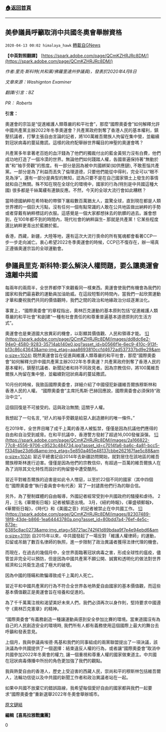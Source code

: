 ###  [:house:返回首頁](https://github.com/ourhimalayas/txt)
---

## 美參議員呼籲取消中共國冬奧會舉辦資格
`2020-04-13 00:02 himalaya_hawk` [轉載自GNews](https://gnews.org/zh-hant/170919/)

**【中英對照翻譯】** [https://spark.adobe.com/page/QCmKZHRJRc8DM/](https://spark.adobe.com/page/QCmKZHRJRc8DM/)

*作者:里克·斯科特(共和黨/佛羅里達州參議員)，發表於2020年4月8日*

*文章來源：Washignton Examiner*

*翻譯/引言：BZ*

*PR： Roberts*

**引言：**

奧運會的宗旨是“促進維護人類尊嚴的和平社會”，那麼“國際奧委會”如何解釋允許中國共產黨主辦2022年冬季奧運會？共產黨政府剝奪了香港人民的基本權利，鎮壓抗議者，打擊主張自由言論的記者，將100萬維吾爾族人拘留在集中營，並繼續對冠狀病毒的蔓延撒謊。這樣的政府配舉辦世界矚目的神聖的奧運會嗎？

共產黨多年拿著老百姓的血汗錢為了他們的獨裁付出的藍金黃努力沒有白費，他們成功地打造了一個冷漠的世界。無論他們如何踐踏人權，各國普遍保持著“無動於衷”和“袖手旁觀”的態度。有一部分是因為被中共國綁架(如供應鏈), 不敢惹惱共產黨。一部分是為了利益而丟失了倫理道德，只要他們能從中得利，完全可以“眼不見為淨”。還有一部分是典型的無知，認為只要不是在自己國家領土上發生的事情就和自己無關。殊不知在現在全球化的環境中，國家的行為(特別是中共國這種大國) 很多都是千絲萬縷有連鎖反應。不然，今天的全球大流行會如此糟糕？

當時德國納粹在希特勒的帶領下屠殺數百萬猶太人，震驚全球，直到現在都是人類世界裡的一個巨大污點，沒有任何一個有點常識的人敢在公共地區做出納粹的手勢或者穿戴有納粹標誌的衣服。這感覺是一個大家都想抹去的骯髒的過去。誰會想到，在100年都不到的時間內，現代社會的納粹誕生– 那就是共產黨！它某些程度還比納粹更青出於藍勝於藍。

香港，西藏，新疆，大陸等地，還有這次大流行喪命的所有冤魂都會看著CCP一步一步走向滅亡。衷心希望2022冬季奧運會的時候，CCP已不復存在，辦一場真正遵循奧運宗旨的全球運動會。



##  **參議員里克·斯科特:要么解決人權問題，要么讓奧運會遠離中共國** 

每兩年的兩周半，全世界都停下來觀看同一樣東西。奧運會使我們有機會為我們的國家和我們最喜歡的運動員加油助威。在這段短暫的時間內，當我們一起欣賞運動才華和慶祝我們共同的價值觀時，我們之間的政治和地緣政治分歧逐漸淡化。

事實上，“國際奧委會”的章程指出，奧林匹克運動的基本原則包括“促進維護人類尊嚴的和平社會”和創建“一種有社會責任的和尊重普遍基本道德原則的生活方式”。

奧運會也是東道國大放異彩的機會，以彰顯其價值觀、人民和領導才能。
[!\[\](https://spark.adobe.com/page/QCmKZHRJRc8DM/images/dd8dc6e2-94e0-4580-9283-35714ab140e0.jpg?asset_id=b0566f1e-6ec9-410c-913f-b13c86c43643&amp;img_etag=aaa8693810ccfd4672ad537337bd9e29&amp;size=1024)](https://spark.adobe.com/page/QCmKZHRJRc8DM/images/dd8dc6e2-94e0-4580-9283-35714ab140e0.jpg?asset_id=b0566f1e-6ec9-410c-913f-b13c86c43643&amp;img_etag=aaa8693810ccfd4672ad537337bd9e29&amp;size=1024)
既然奧運會旨在促進與維護人類尊嚴的和平社會，那麼“國際奧委會”如何解釋允許中國共產黨主辦2022年冬季奧運？共產黨政府剝奪了香港人民的基本權利，鎮壓抗議者、新聞記者和持不同政見者。因為宗教信仰，將100萬維吾爾族人拘留在集中營，並繼續對冠狀病毒的蔓延撒謊。

10月份的時候，我致函國際奧委會，詳細介紹了中國侵犯新疆維吾爾族穆斯林和香港人民的人權。 “國際奧委會”主席托馬斯·巴赫回應說，國際奧委會必須保持“政治中立”。

這個回復是不可接受的。這與政治無關; 這關乎人權。

我想起了一句名言, “好人的袖手旁觀是給惡人創造勝利的唯一條件。”

在2019年，全世界目睹了成千上萬的香港人被監禁，僅僅是因為抗議他們應得的自由和自治受到威脅。在和平抗議中，香港警方發射了超過16,000發催淚彈。
[!\[\](https://spark.adobe.com/page/QCmKZHRJRc8DM/images/2a166822-77c8-4556-9706-c9523c484734.jpg?asset_id=c7014fa6-ba6c-4a81-bcc5-f3349ae23d6d&amp;img_etag=5e850a465e48137cbbe262167fae5c88&amp;size=1024)](https://spark.adobe.com/page/QCmKZHRJRc8DM/images/2a166822-77c8-4556-9706-c9523c484734.jpg?asset_id=c7014fa6-ba6c-4a81-bcc5-f3349ae23d6d&amp;img_etag=5e850a465e48137cbbe262167fae5c88&amp;size=1024)
習近平總書記自2014年去新疆訪問開始，就對居住在該地區的維吾爾族穆斯林進行迫害。僅僅是因為他們的宗教信仰，有超過一百萬的維吾爾族人在為了消除其文化特性而設計的拘留營中遭受酷刑。

習近平對維吾爾族的迫害是如此令人憎惡，以至於22個不同的國家（其中四個在“國際奧委會”執行委員會中有代表）寫了一封譴責他們行為的聯合信。

另外，為了壓制媒體的自由報導，外國記者經常受到中共國政府的騷擾和虐待。 2月，三名《華爾街日報》記者被驅逐出境。 3月，《紐約時報》，《華盛頓郵報》，《華爾街日報》，《時代》和《美國之音》的記者被禁止在中共國工作。
[!\[\](https://spark.adobe.com/page/QCmKZHRJRc8DM/images/82307489-18f8-43de-b866-1ea64443780a.png?asset_id=80bdd7a4-76ef-4e5c-873e-6385c8ac0273&amp;img_etag=58721ac742f41d89bdaa9f7e4e94ebd6&amp;size=3119)](https://spark.adobe.com/page/QCmKZHRJRc8DM/images/82307489-18f8-43de-b866-1ea64443780a.png?asset_id=80bdd7a4-76ef-4e5c-873e-6385c8ac0273&amp;img_etag=58721ac742f41d89bdaa9f7e4e94ebd6&amp;size=1024)
自2015年以來，中共國發起了一場反對「維護人權律師」的運動，扣留或吊銷了數百名律師的執照，進一步限制了政治異議者獲得法律代理的機會。

而現在，在過去的幾個月中，全世界面臨著冠狀病毒之害，形成全球性的瘟疫，儘管並非完全可以預防，但是因為中國共產黨不願公開、誠實和透明化的做法對世界經濟和公共衛生造成了極大的破壞。

因為中國的隱瞞和欺騙導致成千上萬的人死亡。

習近平和中國共產黨的行為不符合全世界各地熱愛自由國家的基本價值觀，而這些基本價值觀正是奧運會旨在培養和促進的。

為了千千萬萬注視和渴望美好未來人們，我們必須再次以身作則，堅持要求中國遵守《奧林匹克憲章》的精神。

“國際奧委會”有義務創造一種讓運動員感到安全參加比賽的環境。當東道國沒有為自己的人民創造安全的環境時, 我們所有人都有義務使用這個國際上最大的舞台去呼籲和發表意見。

上個月，我與參議員埃德·馬基和我們的同事組成的兩黨聯盟提出了一項決議，該決議為中共國提供了一個選擇：結束違反人權的行為，或者讓“國際奧委會”取消中共國參加2022年冬奧會的權力, 讓一個重視和尊重人權的國家做東道主。中共國在冠狀病毒傳播中所扮的角色更加強了我們的觀點。

我與熱愛自由的香港人，歷史上受迫害的西藏人民，崇尚和平的穆斯林包括維吾爾人，法輪功信徒以及中共國的新聞工作者和政治異議者站在一起。

如果中共國不放棄它的錯誤路線，我希望每個愛好自由的國家都與我們一起要求“國際奧委會”重新選舉2022年冬奧會舉辦城市。

[原文鏈結](https://www.washingtonexaminer.com/opinion/op-eds/sen-rick-scott-address-human-rights-or-get-the-olympics-out-of-china)

**編輯【喜馬拉雅戰鷹團】**

0
